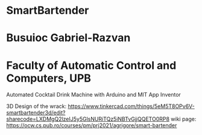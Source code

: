# SmartBartender
# Busuioc Gabriel-Razvan
# Faculty of Automatic Control and Computers, UPB

Automated Cocktail Drink Machine with Arduino and MIT App Inventor

3D Design of the wrack: https://www.tinkercad.com/things/5eM5T8OPv6V-smartbartender3d/edit?sharecode=LXDMgQ2lzeIJ5y5GlsNURiTQz5iNBTvGjjQQETO0RP8
wiki page: https://ocw.cs.pub.ro/courses/pm/prj2021/agrigore/smart-bartender
